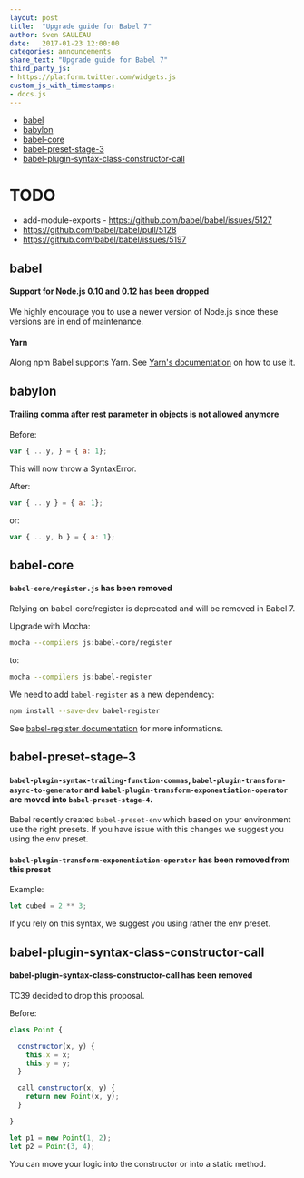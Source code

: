 ```yaml
---
layout: post
title:  "Upgrade guide for Babel 7"
author: Sven SAULEAU
date:   2017-01-23 12:00:00
categories: announcements
share_text: "Upgrade guide for Babel 7"
third_party_js:
- https://platform.twitter.com/widgets.js
custom_js_with_timestamps:
- docs.js
---
```


- [babel](#babel)
- [babylon](#babylon)
- [babel-core](#babel-core)
- [babel-preset-stage-3](#babel-preset-stage-3)
- [babel-plugin-syntax-class-constructor-call](#babel-plugin-syntax-class-constructor-call)

# TODO

- add-module-exports - https://github.com/babel/babel/issues/5127
- https://github.com/babel/babel/pull/5128
- https://github.com/babel/babel/issues/5197

## babel

#### Support for Node.js 0.10 and 0.12 has been dropped

We highly encourage you to use a newer version of Node.js since these versions are in end of maintenance.

#### Yarn

Along npm Babel supports Yarn. See [Yarn's documentation](https://yarnpkg.com/en/docs/usage) on how to use it.

## babylon

#### Trailing comma after rest parameter in objects is not allowed anymore

Before:

```js
var { ...y, } = { a: 1};
```

This will now throw a SyntaxError.

After:

```js
var { ...y } = { a: 1};
```

or:

```js
var { ...y, b } = { a: 1};
```

## babel-core

#### `babel-core/register.js` has been removed

Relying on babel-core/register is deprecated and will be removed in Babel 7.

Upgrade with Mocha:

```sh
mocha --compilers js:babel-core/register
```

to:

```sh
mocha --compilers js:babel-register
```

We need to add `babel-register` as a new dependency:

```sh
npm install --save-dev babel-register
```

See [babel-register documentation](https://babeljs.io/docs/usage/babel-register/) for more informations.

## babel-preset-stage-3

#### `babel-plugin-syntax-trailing-function-commas`, `babel-plugin-transform-async-to-generator` and `babel-plugin-transform-exponentiation-operator` are moved into `babel-preset-stage-4`.

Babel recently created `babel-preset-env` which based on your environment use the right presets. If you have issue with this changes we suggest you using the env preset.

#### `babel-plugin-transform-exponentiation-operator` has been removed from this preset

Example:

```js
let cubed = 2 ** 3;
```

If you rely on this syntax, we suggest you using rather the env preset.

## babel-plugin-syntax-class-constructor-call

#### babel-plugin-syntax-class-constructor-call has been removed

TC39 decided to drop this proposal.

Before:

```js
class Point {

  constructor(x, y) {
    this.x = x;
    this.y = y;
  }

  call constructor(x, y) {
    return new Point(x, y);
  }

}

let p1 = new Point(1, 2);
let p2 = Point(3, 4);
```

You can move your logic into the constructor or into a static method.

